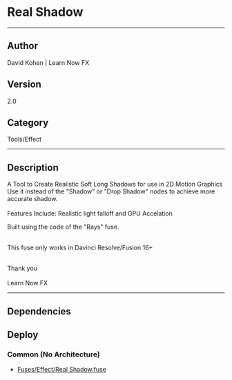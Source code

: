 # Real Shadow
___

## Author
David Kohen | Learn Now FX

## Version
2.0

## Category
Tools/Effect

___

## Description
A Tool to Create Realistic Soft Long Shadows for use in 2D Motion Graphics
<br>Use it instead of the "Shadow" or "Drop Shadow" nodes to achieve more accurate shadow.</br>
<br>Features Include: Realistic light falloff and GPU Accelation</br>

<p> Built using the code of the "Rays" fuse.</p>
<br>This fuse only works in Davinci Resolve/Fusion 16+</br>


<p></p>
<br>Thank you</br>
<br>Learn Now FX</br>


___

## Dependencies

## Deploy

### Common (No Architecture)

<ul>
<li><a href="https://gitlab.com/WeSuckLess/Reactor/-/blob/master/Atoms/com.LearnNowFX.RealShadow/Fuses/Effect/Real Shadow.fuse?ref_type=heads">Fuses/Effect/Real Shadow.fuse</a></li>
</ul>
